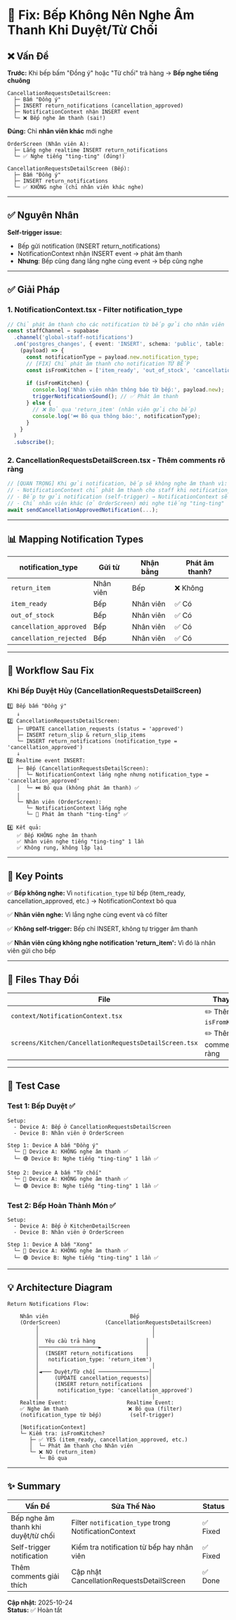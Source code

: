 # 🎯 Fix: Bếp Không Nên Nghe Âm Thanh Khi Duyệt/Từ Chối

## ❌ Vấn Đề

**Trước:** Khi bếp bấm "Đồng ý" hoặc "Từ chối" trả hàng → **Bếp nghe tiếng chuông**
```
CancellationRequestsDetailScreen:
  ├─ Bấm "Đồng ý"
  ├─ INSERT return_notifications (cancellation_approved)
  ├─ NotificationContext nhận INSERT event
  └─ ❌ Bếp nghe âm thanh (sai!)
```

**Đúng:** Chỉ **nhân viên khác** mới nghe
```
OrderScreen (Nhân viên A):
  ├─ Lắng nghe realtime INSERT return_notifications
  └─ ✅ Nghe tiếng "ting-ting" (đúng!)

CancellationRequestsDetailScreen (Bếp):
  ├─ Bấm "Đồng ý"
  ├─ INSERT return_notifications
  └─ ✅ KHÔNG nghe (chỉ nhân viên khác nghe)
```

---

## ✅ Nguyên Nhân

**Self-trigger issue:**
- Bếp gửi notification (INSERT return_notifications)
- NotificationContext nhận INSERT event → phát âm thanh
- **Nhưng**: Bếp cũng đang lắng nghe cùng event → bếp cũng nghe

---

## ✅ Giải Pháp

### 1. **NotificationContext.tsx** - Filter notification_type

```typescript
// Chỉ phát âm thanh cho các notification từ bếp gửi cho nhân viên
const staffChannel = supabase
  .channel('global-staff-notifications')
  .on('postgres_changes', { event: 'INSERT', schema: 'public', table: 'return_notifications' },
    (payload) => {
      const notificationType = payload.new.notification_type;
      // [FIX] Chỉ phát âm thanh cho notification TỪ BẾP
      const isFromKitchen = ['item_ready', 'out_of_stock', 'cancellation_approved', 'cancellation_rejected'].includes(notificationType);
      
      if (isFromKitchen) {
        console.log('Nhân viên nhận thông báo từ bếp:', payload.new);
        triggerNotificationSound(); // ✅ Phát âm thanh
      } else {
        // ❌ Bỏ qua 'return_item' (nhân viên gửi cho bếp)
        console.log('⏭️ Bỏ qua thông báo:', notificationType);
      }
    }
  )
  .subscribe();
```

### 2. **CancellationRequestsDetailScreen.tsx** - Thêm comments rõ ràng

```typescript
// [QUAN TRỌNG] Khi gửi notification, bếp sẽ không nghe âm thanh vì:
// - NotificationContext chỉ phát âm thanh cho staff khi notification_type là từ bếp
// - Bếp tự gửi notification (self-trigger) → NotificationContext sẽ bỏ qua
// - Chỉ nhân viên khác (ở OrderScreen) mới nghe tiếng "ting-ting"
await sendCancellationApprovedNotification(...);
```

---

## 📊 Mapping Notification Types

| notification_type | Gửi từ | Nhận bằng | Phát âm thanh? |
|------------------|--------|----------|--------------|
| `return_item` | Nhân viên | Bếp | ❌ Không |
| `item_ready` | Bếp | Nhân viên | ✅ Có |
| `out_of_stock` | Bếp | Nhân viên | ✅ Có |
| `cancellation_approved` | Bếp | Nhân viên | ✅ Có |
| `cancellation_rejected` | Bếp | Nhân viên | ✅ Có |

---

## 🔄 Workflow Sau Fix

### Khi Bếp Duyệt Hủy (CancellationRequestsDetailScreen)

```
1️⃣ Bếp bấm "Đồng ý"
   ↓
2️⃣ CancellationRequestsDetailScreen:
   ├─ UPDATE cancellation_requests (status = 'approved')
   ├─ INSERT return_slip & return_slip_items
   └─ INSERT return_notifications (notification_type = 'cancellation_approved')
   ↓
3️⃣ Realtime event INSERT:
   ├─ Bếp (CancellationRequestsDetailScreen):
   │  └─ NotificationContext lắng nghe nhưng notification_type = 'cancellation_approved'
   │  └─ ⏭️ Bỏ qua (không phát âm thanh) ✅
   │
   └─ Nhân viên (OrderScreen):
      └─ NotificationContext lắng nghe
      └─ 🔔 Phát âm thanh "ting-ting" ✅

4️⃣ Kết quả:
   ✅ Bếp KHÔNG nghe âm thanh
   ✅ Nhân viên nghe tiếng "ting-ting" 1 lần
   ✅ Không rung, không lặp lại
```

---

## 🎯 Key Points

✅ **Bếp không nghe:** Vì `notification_type` từ bếp (item_ready, cancellation_approved, etc.) → NotificationContext bỏ qua

✅ **Nhân viên nghe:** Vì lắng nghe cùng event và có filter

✅ **Không self-trigger:** Bếp chỉ INSERT, không tự trigger âm thanh

✅ **Nhân viên cũng không nghe notification 'return_item':** Vì đó là nhân viên gửi cho bếp

---

## 📝 Files Thay Đổi

| File | Thay Đổi |
|------|----------|
| `context/NotificationContext.tsx` | ✏️ Thêm filter `isFromKitchen` |
| `screens/Kitchen/CancellationRequestsDetailScreen.tsx` | ✏️ Thêm comments rõ ràng |

---

## 🧪 Test Case

### Test 1: Bếp Duyệt ✅
```
Setup:
  - Device A: Bếp ở CancellationRequestsDetailScreen
  - Device B: Nhân viên ở OrderScreen

Step 1: Device A bấm "Đồng ý"
  └─ 🔴 Device A: KHÔNG nghe âm thanh ✅
  └─ 🟢 Device B: Nghe tiếng "ting-ting" 1 lần ✅

Step 2: Device A bấm "Từ chối"
  └─ 🔴 Device A: KHÔNG nghe âm thanh ✅
  └─ 🟢 Device B: Nghe tiếng "ting-ting" 1 lần ✅
```

### Test 2: Bếp Hoàn Thành Món ✅
```
Setup:
  - Device A: Bếp ở KitchenDetailScreen
  - Device B: Nhân viên ở OrderScreen

Step 1: Device A bấm "Xong"
  └─ 🔴 Device A: KHÔNG nghe âm thanh ✅
  └─ 🟢 Device B: Nghe tiếng "ting-ting" 1 lần ✅
```

---

## 💡 Architecture Diagram

```
Return Notifications Flow:
                    
    Nhân viên                          Bếp
    (OrderScreen)              (CancellationRequestsDetailScreen)
         │                                    │
         │                                    │
         │  Yêu cầu trả hàng                │
         │───────────────────►              │
         │  (INSERT return_notifications    │
         │   notification_type: 'return_item')
         │                                    │
         │◄─── Duyệt/Từ chối ────────────────│
         │     (UPDATE cancellation_requests)│
         │     (INSERT return_notifications  │
         │      notification_type: 'cancellation_approved')
         │                                    │
    Realtime Event:                   Realtime Event:
    ✅ Nghe âm thanh                   ❌ Bỏ qua (filter)
    (notification_type từ bếp)         (self-trigger)
    
    [NotificationContext]
    └─ Kiểm tra: isFromKitchen?
       ├─ ✅ YES (item_ready, cancellation_approved, etc.)
       │  └─ Phát âm thanh cho Nhân viên
       └─ ❌ NO (return_item)
          └─ Bỏ qua
```

---

## ✨ Summary

| Vấn Đề | Sửa Thế Nào | Status |
|--------|------------|--------|
| Bếp nghe âm thanh khi duyệt/từ chối | Filter `notification_type` trong NotificationContext | ✅ Fixed |
| Self-trigger notification | Kiểm tra notification từ bếp hay nhân viên | ✅ Fixed |
| Thêm comments giải thích | Cập nhật CancellationRequestsDetailScreen | ✅ Done |

**Cập nhật:** 2025-10-24  
**Status:** ✅ Hoàn tất
